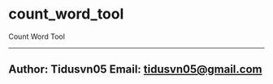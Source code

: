 count_word_tool
===============

Count Word Tool

-------
Author: Tidusvn05
Email: tidusvn05@gmail.com
-------

